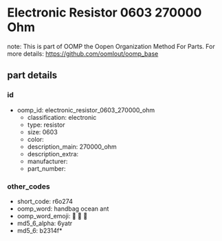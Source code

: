 # Electronic Resistor 0603 270000 Ohm  

note: This is part of OOMP the Oopen Organization Method For Parts. For more details: https://github.com/oomlout/oomp_base

##  part details





### id
* oomp_id: electronic_resistor_0603_270000_ohm
  * classification: electronic
  * type: resistor
  * size: 0603
  * color: 
  * description_main: 270000_ohm
  * description_extra: 
  * manufacturer: 
  * part_number: 

### other_codes
* short_code: r6o274
* oomp_word: handbag ocean ant
* oomp_word_emoji: :handbag: :ocean: :ant:
* md5_6_alpha: 6yatr
* md5_6: b2314f* 